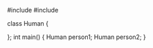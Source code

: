 #include <iostream>
#include <string>

class Human {

};
int main() {
    Human person1;
    Human person2;
}
